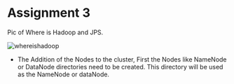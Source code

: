  
 
 Assignment 3
==============

Pic of Where is Hadoop and JPS.


![whereishadoop](https://cloud.githubusercontent.com/assets/8570076/4262606/f3f2f802-3bac-11e4-97c7-6f96163935b1.png)


* The Addition of the Nodes to the cluster,
  First the Nodes like NameNode or DataNode directories need to be created.
  This directory will be used as the NameNode or dataNode.
